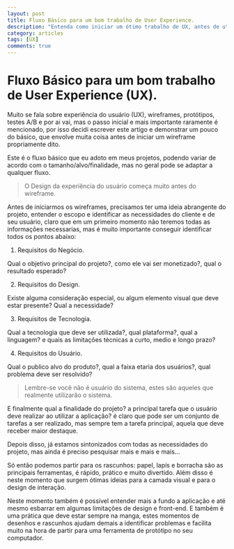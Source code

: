 ```yaml
---
layout: post
title: Fluxo Básico para um bom trabalho de User Experience.
description: "Entenda como iniciar um ótimo trabalho de UX, antes de utilizar um computador."
category: articles
tags: [UX]
comments: true  
---
```


# Fluxo Básico para um bom trabalho de User Experience (UX).

Muito se fala sobre experiência do usuário (UX), wireframes, protótipos, testes A/B e por ai vai, mas o passo inicial e mais importante raramente é mencionado, por isso decidi escrever este artigo e demonstrar um pouco do básico, que envolve muita coisa antes de iniciar um wireframe propriamente dito.

Este é o fluxo básico que eu adoto em meus projetos, podendo variar de acordo com o tamanho/alvo/finalidade, mas no geral pode se adaptar a qualquer fluxo.

> O Design da experiência do usuário começa muito antes do wireframe.

Antes de iniciarmos os wireframes, precisamos ter uma ideia abrangente do projeto, entender o escopo e identificar as necessidades do cliente e de seu usuário, claro que em um primeiro momento não teremos todas as informações necessarias, mas é muito importante conseguir identificar todos os pontos abaixo: 

1. Requisitos do Negócio.

Qual o objetivo principal do projeto?, como ele vai ser monetizado?, qual o resultado esperado?

2. Requisitos do Design.

Existe alguma consideração especial, ou algum elemento visual que deve estar presente? Qual a necessidade?

3. Requisitos de Tecnologia.

Qual a tecnologia que deve ser utilizada?, qual plataforma?, qual a linguagem? e quais as limitações técnicas a curto, medio e longo prazo?

4. Requisitos do Usuário.

Qual o publico alvo do produto?, qual a faixa etaria dos usuários?, qual problema deve ser resolvido? 

> Lembre-se você não é usuário do sistema, estes são aqueles que realmente utilizarão o sistema.

E finalmente qual a finalidade do projeto? a principal tarefa que o usuário deve realizar ao utilizar a aplicação? é claro que pode ser um conjunto de tarefas a ser realizado, mas sempre tem a tarefa principal, aquela que deve receber maior destaque.

Depois disso, já estamos sintonizados com todas as necessidades do projeto, mas ainda é preciso pesquisar mais e mais e mais...

Só então podemos partir para os rascunhos: papel, lapís e borracha são as principais ferramentas, é rápido, prático e muito divertido. Além disso é neste momento que surgem ótimas ideias para a camada visual e para o design de interação.

Neste momento também é possivel entender mais a fundo a aplicação e até mesmo esbarrar em algumas limitações de design e front-end.
E também é uma prática que deve estar sempre na manga, estes momentos de desenhos e rascunhos ajudam demais a identificar problemas e facilita muito na hora de partir para uma ferramenta de protótipo no seu computador.